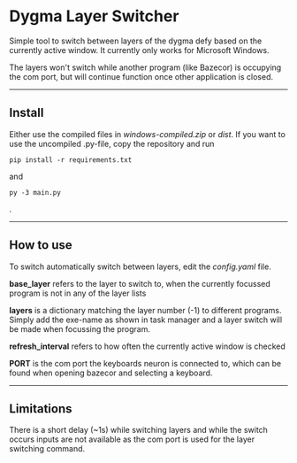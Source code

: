 # Dygma Layer Switcher
Simple tool to switch between layers of the dygma defy based on the currently active window. It currently only works for Microsoft Windows.

The layers won't switch while another program (like Bazecor) is occupying the com port, but will continue function once other application is closed.

---
## Install
Either use the compiled files in *windows-compiled.zip* or *dist*. If you want to use the uncompiled .py-file, copy the repository and run 
    
    pip install -r requirements.txt 

and 
    
    py -3 main.py
.

----
## How to use
To switch automatically switch between layers, edit the *config.yaml* file.

**base_layer** refers to the layer to switch to, when the currently focussed program is not in any of the layer lists

**layers** is a dictionary matching the layer number (-1) to different programs. Simply add the exe-name as shown in task manager and a layer switch will be made when focussing the program.

**refresh_interval** refers to how often the currently active window is checked

**PORT** is the com port the keyboards neuron is connected to, which can be found when opening bazecor and selecting a keyboard.

---
## Limitations
There is a short delay (~1s) while switching layers and while the switch occurs inputs are not available as the com port is used for the layer switching command. 